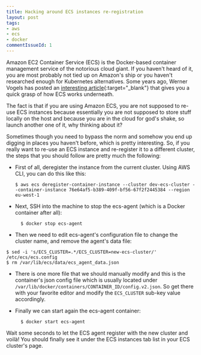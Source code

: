 ```yaml
---
title: Hacking around ECS instances re-registration
layout: post
tags:
- aws
- ecs
- docker
commentIssueId: 1
---
```


Amazon EC2 Container Service (ECS) is the Docker-based container management service of the notorious cloud giant. If you haven't heard of it, you are most probably not tied up on Amazon's ship or you haven't researched enough for Kubernetes alternatives.  Some years ago, Werner Vogels has posted an [interesting article](http://www.allthingsdistributed.com/2015/07/under-the-hood-of-the-amazon-ec2-container-service.html){:target="_blank"} that gives you a quick grasp of how ECS works underneath.
<!--more-->

The fact is that if you are using Amazon ECS, you are not supposed to re-use ECS instances because essentially you are not supposed to store stuff locally on the host and because you are in the cloud for god's shake, so launch another one of it, why thinking about it?

Sometimes though you need to bypass the norm and somehow you end up digging in places you haven't before, which is pretty interesting. So, if you really want to re-use an ECS instance and re-register it to a different cluster, the steps that you should follow are pretty much the following:


* First of all, deregister the instance from the current cluster. Using AWS CLI, you can do this like this:
  ```
  $ aws ecs deregister-container-instance --cluster dev-ecs-cluster --container-instance 76e64af5-b389-409f-bf56-67f2f2445384 --region eu-west-1
  ```

* Next, SSH into the machine to stop the ecs-agent (which is a Docker container after all):
  ```
	$ docker stop ecs-agent
	```

* Then we need to edit ecs-agent's configuration file to change the cluster name, and remove the agent's data file:
```
$ sed -i 's/ECS_CLUSTER=.*/ECS_CLUSTER=new-ecs-cluster/' /etc/ecs/ecs.config
$ rm /var/lib/ecs/data/ecs_agent_data.json
```

*  There is one more file that we should manually modify and this is the container's json config file which is usually located under `/var/lib/docker/containers/CONTAINER_ID/config.v2.json`. So get there with your favorite editor and modify the `ECS_CLUSTER` sub-key value accordingly. 

* Finally we can start again the ecs-agent container:
  ```
	$ docker start ecs-agent
	```

Wait some seconds to let the ECS agent register with the new cluster and voilà! You should finally see it under the ECS instances tab list in your ECS cluster's page.